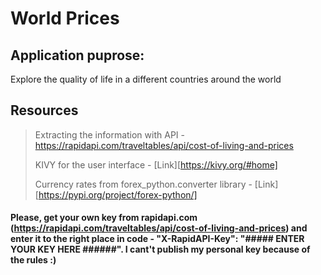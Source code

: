 # World Prices

## **Application puprose:**

Explore the quality of life in a different countries around the world

## **Resources**

> Extracting the information with API - https://rapidapi.com/traveltables/api/cost-of-living-and-prices
>
> KIVY for the user interface - [Link][https://kivy.org/#home]
> 
> Currency rates from forex_python.converter library - [Link][https://pypi.org/project/forex-python/]
>


#### Please, get your own key from rapidapi.com (https://rapidapi.com/traveltables/api/cost-of-living-and-prices) and enter it to the right place in code -  "X-RapidAPI-Key": "##### ENTER YOUR KEY HERE ######". I cant't publish my personal key because of the rules :)
